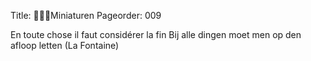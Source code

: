 Title: Miniaturen
Pageorder: 009

En toute chose il faut considérer la fin
Bij alle dingen moet men op den afloop letten
(La Fontaine)